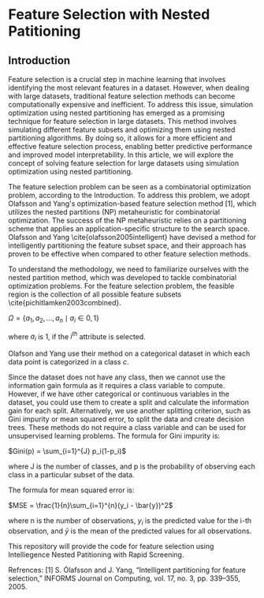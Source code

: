 # Feature Selection with Nested Patitioning
## Introduction
Feature selection is a crucial step in machine learning that involves identifying the most relevant features in a dataset. However, when dealing with large datasets, traditional feature selection methods can become computationally expensive and inefficient. To address this issue, simulation optimization using nested partitioning has emerged as a promising technique for feature selection in large datasets. This method involves simulating different feature subsets and optimizing them using nested partitioning algorithms. By doing so, it allows for a more efficient and effective feature selection process, enabling better predictive performance and improved model interpretability. In this article, we will explore the concept of solving feature selection for large datasets using simulation optimization using nested partitioning.

The feature selection problem can be seen as a combinatorial optimization problem, according to the Introduction. To address this problem, we adopt Olafsson and Yang's optimization-based feature selection method [1], which utilizes the nested partitions (NP) metaheuristic for combinatorial optimization. The success of the NP metaheuristic relies on a partitioning scheme that applies an application-specific structure to the search space. Olafsson and Yang \cite{olafsson2005intelligent} have devised a method for intelligently partitioning the feature subset space, and their approach has proven to be effective when compared to other feature selection methods.

To understand the methodology, we need to familiarize ourselves with the nested partition method, which was developed to tackle combinatorial optimization problems. For the feature selection problem, the feasible region is the collection of all possible feature subsets \cite{pichitlamken2003combined}.

$\Omega = \{{a_1, a_2, ..., a_n \mid a_i \in {0, 1}}\}$

where $a_i$ is 1, if the $i^{th}$ attribute is selected.

Olafson and Yang use their method on a categorical dataset in which each data point is categorized in a class $c$. 

Since the dataset does not have any class, then we cannot use the information gain formula as it requires a class variable to compute. However, if we have other categorical or continuous variables in the dataset, you could use them to create a split and calculate the information gain for each split. Alternatively, we use another splitting criterion, such as Gini impurity or mean squared error, to split the data and create decision trees. These methods do not require a class variable and can be used for unsupervised learning problems.
The formula for Gini impurity is:

$Gini(p) = \sum_{i=1}^{J} p_i(1-p_i)$

where J is the number of classes, and p is the probability of observing each class in a particular subset of the data.

The formula for mean squared error is:

$MSE = \frac{1}{n}\sum_{i=1}^{n}(y_i - \bar{y})^2$

where n is the number of observations, $y_i$ is the predicted value for the i-th observation, and $\bar{y}$ is the mean of the predicted values for all observations.

This repository will provide the code for feature selection using Intelliegence Nested Patitioning with Rapid Screening.


Refrences:
[1] S. Ólafsson and J. Yang, “Intelligent partitioning for feature selection,” INFORMS Journal on Computing, vol. 17, no. 3, pp. 339–355, 2005.

